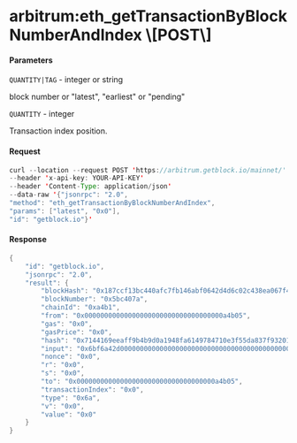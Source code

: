 # arbitrum:eth\_getTransactionByBlockNumberAndIndex \\\[POST\\]

#### Parameters

`QUANTITY|TAG` - integer or string

block number or "latest", "earliest" or "pending"

`QUANTITY` - integer

Transaction index position.

#### Request

```java
curl --location --request POST 'https://arbitrum.getblock.io/mainnet/' 
--header 'x-api-key: YOUR-API-KEY' 
--header 'Content-Type: application/json' 
--data-raw '{"jsonrpc": "2.0",
"method": "eth_getTransactionByBlockNumberAndIndex",
"params": ["latest", "0x0"],
"id": "getblock.io"}'
```

#### Response

```java
{
    "id": "getblock.io",
    "jsonrpc": "2.0",
    "result": {
        "blockHash": "0x187ccf13bc440afc7fb146abf0642d4d6c02c438ea067f49f133566eef8627eb",
        "blockNumber": "0x5bc407a",
        "chainId": "0xa4b1",
        "from": "0x00000000000000000000000000000000000a4b05",
        "gas": "0x0",
        "gasPrice": "0x0",
        "hash": "0x7144169eeaff9b4b9d0a1948fa6149784710e3f55da837f93201fcfb0a6c2450",
        "input": "0x6bf6a42d000000000000000000000000000000000000000000000000000000000000000000000000000000000000000000000000000000000000000000000000010924a40000000000000000000000000000000000000000000000000000000005bc407a0000000000000000000000000000000000000000000000000000000000000001",
        "nonce": "0x0",
        "r": "0x0",
        "s": "0x0",
        "to": "0x00000000000000000000000000000000000a4b05",
        "transactionIndex": "0x0",
        "type": "0x6a",
        "v": "0x0",
        "value": "0x0"
    }
}
```
